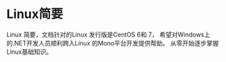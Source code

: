 # Linux简要

Linux 简要，文档针对的Linux 发行版是CentOS 6和 7， 希望对Windows上的.NET开发人员顺利跨入Linux 的Mono平台开发提供帮助。 从零开始逐步掌握Linux基础知识。
 



